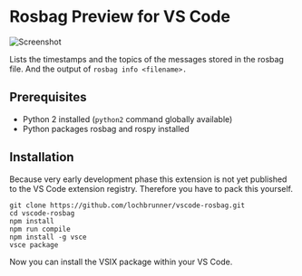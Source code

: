 # Rosbag Preview for VS Code

![Screenshot](https://raw.githubusercontent.com/lochbrunner/vscode-rosbag/master/docs/screen.png)

Lists the timestamps and the topics of the messages stored in the rosbag file.
And the output of `rosbag info <filename>.`

## Prerequisites

* Python 2 installed (`python2` command globally available)
* Python packages rosbag and rospy installed

## Installation

Because very early development phase this extension is not yet published to the VS Code extension registry. Therefore you have to pack this yourself.

```basn
git clone https://github.com/lochbrunner/vscode-rosbag.git
cd vscode-rosbag
npm install
npm run compile
npm install -g vsce
vsce package
```

Now you can install the VSIX package within your VS Code.